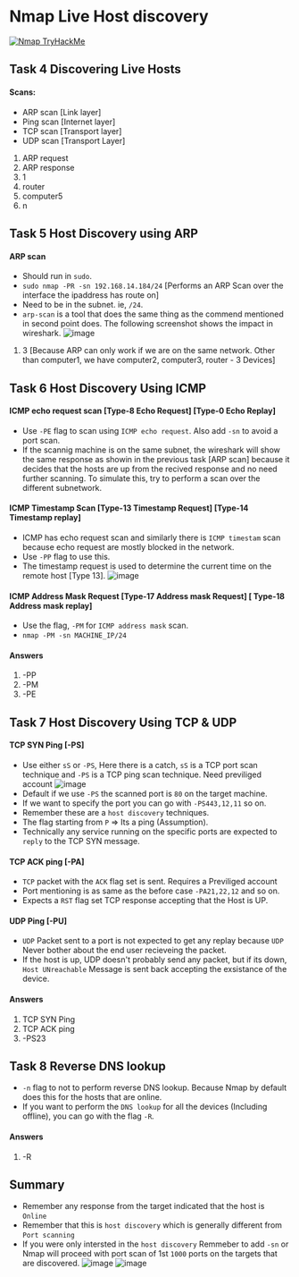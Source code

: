 # Nmap Live Host discovery
[![Nmap TryHackMe](https://github.com/user-attachments/assets/d0d66f73-0111-41fc-b80d-e70e8454aac2)](https://tryhackme.com/room/nmap01)

## Task 4 Discovering Live Hosts
#### Scans: 
- ARP scan [Link layer]
- Ping scan [Internet layer]
- TCP scan [Transport layer]
- UDP scan [Transport Layer]

1. ARP request
2. ARP response
3. 1
4. router
5. computer5
6. n

## Task 5 Host Discovery using ARP
#### ARP scan 
- Should run in `sudo`.
- `sudo nmap -PR -sn 192.168.14.184/24` [Performs an ARP Scan over the interface the ipaddress has route on]
- Need to be in the subnet. ie, `/24`.
- `arp-scan` is a tool that does the same thing as the commend mentioned in second point does. The following screenshot shows the impact in wireshark.
![image](https://github.com/user-attachments/assets/8c95cdc4-da43-48cd-9b9f-ca9abb542e73)

1. 3 [Because ARP can only work if we are on the same network. Other than computer1,  we have computer2, computer3, router - 3 Devices]

## Task 6 Host Discovery Using ICMP
#### ICMP echo request scan [Type-8 Echo Request] [Type-0 Echo Replay]
- Use `-PE` flag to scan using `ICMP echo request`. Also add `-sn` to avoid a port scan.
- If the scannig machine is on the same subnet, the wireshark will show the same response as showin in the previous task [ARP scan] because it decides that the hosts are up from the recived response and no need further scanning. To simulate this, try to perform a scan over the different subnetwork.
#### ICMP Timestamp Scan [Type-13 Timestamp Request] [Type-14 Timestamp replay]
- ICMP has echo request scan and similarly there is `ICMP timestam` scan because echo request are mostly blocked in the network.
- Use `-PP` flag to use this.
- The timestamp request is used to determine the current time on the remote host [Type 13].
![image](https://github.com/user-attachments/assets/c8aceba1-2893-4de9-aeb0-dc89bdfda11d)

#### ICMP Address Mask Request [Type-17 Address mask Request] [ Type-18 Address mask replay]
- Use the flag, `-PM` for `ICMP address mask` scan.
- `nmap -PM -sn MACHINE_IP/24`

#### Answers
1. -PP
2. -PM
3. -PE

## Task 7 Host Discovery Using TCP & UDP
#### TCP SYN Ping [-PS] 
- Use either `sS` or `-PS`, Here there is a catch, `sS` is a TCP port scan technique and `-PS` is a TCP ping scan technique. Need previliged account
![image](https://github.com/user-attachments/assets/b7665a28-1bb5-492a-af05-b3ba6a0dadb4)
- Default if we use `-PS` the scanned port is `80` on the target machine.
- If we want to specify the port you can go with `-PS443,12,11` so on.
- Remember these are a `host discovery` techniques.
- The flag starting from `P` => Its a ping (Assumption).
- Technically any service running on the specific ports are expected to `reply` to the TCP SYN message.

#### TCP ACK ping [-PA]
- `TCP` packet with the `ACK` flag set is sent. Requires a Previliged account
- Port mentioning is as same as the before case `-PA21,22,12` and so on.
- Expects a `RST` flag set TCP response accepting that the Host is UP.

#### UDP Ping [-PU]
- `UDP` Packet sent to a port is not expected to get any replay because `UDP` Never bother about the end user recieveing the packet.
- If the host is up, UDP doesn't probably send any packet, but if its down, `Host UNreachable` Message is sent back accepting the exsistance of the device.

#### Answers
1. TCP SYN Ping
2. TCP ACK ping
3. -PS23

## Task 8 Reverse DNS lookup
- `-n` flag to not to perform reverse DNS lookup. Because Nmap by default does this for the hosts that are online.
- If you want to perform the `DNS lookup` for all the devices (Including offline), you can go with the flag `-R`.

#### Answers
1. -R

## Summary
- Remember any response from the target indicated that the host is `Online`
- Remember that this is `host discovery` which is generally different from `Port scanning`
- If you were only intersted in the `host discovery` Remmeber to add `-sn` or Nmap will proceed with port scan of 1st `1000` ports on the targets that are discovered.
![image](https://github.com/user-attachments/assets/e01e071b-f17c-408a-9d4e-f1fbb1bb7cc5)
![image](https://github.com/user-attachments/assets/890b00f2-61ae-4aaa-9fcb-51ef33c82514)
